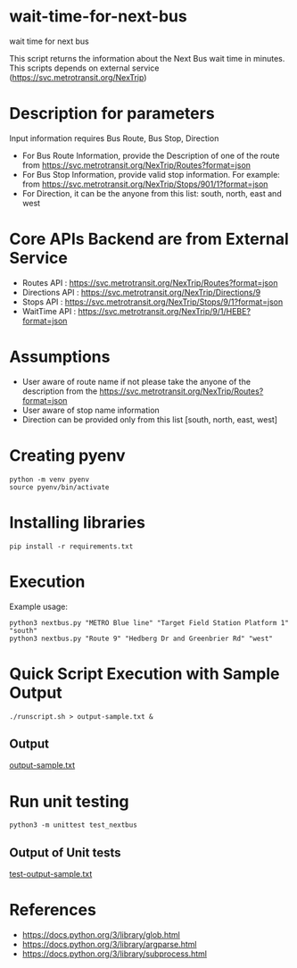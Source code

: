 # wait-time-for-next-bus
wait time for next bus


This script returns the information about the Next Bus wait time in minutes. This scripts depends on external service (https://svc.metrotransit.org/NexTrip)


# Description for parameters
Input information requires Bus Route, Bus Stop, Direction

- For Bus Route Information, provide the Description of one of the route from https://svc.metrotransit.org/NexTrip/Routes?format=json
- For Bus Stop Information, provide valid stop information. For example:  from https://svc.metrotransit.org/NexTrip/Stops/901/1?format=json
- For Direction, it can be the anyone from this list: south, north, east and west


# Core APIs Backend are from External Service

- Routes API : https://svc.metrotransit.org/NexTrip/Routes?format=json
- Directions API : https://svc.metrotransit.org/NexTrip/Directions/9
- Stops API : https://svc.metrotransit.org/NexTrip/Stops/9/1?format=json
- WaitTime API : https://svc.metrotransit.org/NexTrip/9/1/HEBE?format=json

# Assumptions
- User aware of route name if not please take the anyone of the description from the 
  https://svc.metrotransit.org/NexTrip/Routes?format=json 
- User aware of stop name information
- Direction can be provided only from this list [south, north, east, west]


# Creating pyenv

```
python -m venv pyenv
source pyenv/bin/activate
```

# Installing libraries

```
pip install -r requirements.txt
```


# Execution

Example usage: 
```
python3 nextbus.py "METRO Blue line" "Target Field Station Platform 1" "south"
python3 nextbus.py "Route 9" "Hedberg Dr and Greenbrier Rd" "west"
```




# Quick Script Execution with Sample Output


```
./runscript.sh > output-sample.txt &
```

## Output
[output-sample.txt](output-sample.txt)


# Run unit testing 
```
python3 -m unittest test_nextbus
```
## Output of Unit tests
[test-output-sample.txt](test-output-sample.txt)




# References

- https://docs.python.org/3/library/glob.html
- https://docs.python.org/3/library/argparse.html
- https://docs.python.org/3/library/subprocess.html



